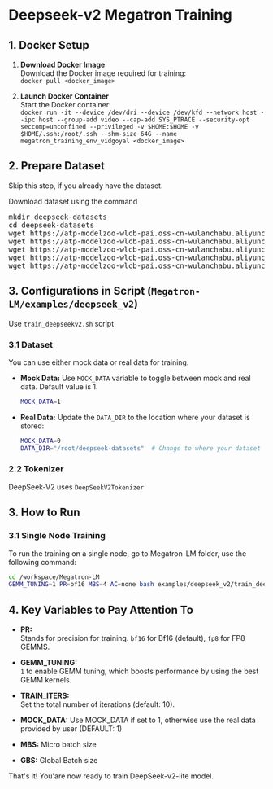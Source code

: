 # Deepseek-v2 Megatron Training

## 1. Docker Setup

1. **Download Docker Image**  
   Download the Docker image required for training:  
   `docker pull <docker_image>`

2. **Launch Docker Container**  
   Start the Docker container:  
   `docker run -it --device /dev/dri --device /dev/kfd --network host --ipc host --group-add video --cap-add SYS_PTRACE --security-opt seccomp=unconfined --privileged -v $HOME:$HOME -v  $HOME/.ssh:/root/.ssh --shm-size 64G --name megatron_training_env_vidgoyal <docker_image>`

## 2. Prepare Dataset
Skip this step, if you already have the dataset. 

Download dataset using the command
<pre>
mkdir deepseek-datasets
cd deepseek-datasets
wget https://atp-modelzoo-wlcb-pai.oss-cn-wulanchabu.aliyuncs.com/release/models/pai-megatron-patch/deepseek-datasets/SlimPajama.json
wget https://atp-modelzoo-wlcb-pai.oss-cn-wulanchabu.aliyuncs.com/release/models/pai-megatron-patch/deepseek-datasets/alpaca_zh-train.json
wget https://atp-modelzoo-wlcb-pai.oss-cn-wulanchabu.aliyuncs.com/release/models/pai-megatron-patch/deepseek-datasets/alpaca_zh-valid.json
wget https://atp-modelzoo-wlcb-pai.oss-cn-wulanchabu.aliyuncs.com/release/models/pai-megatron-patch/deepseek-datasets/mmap_deepseekv2_datasets_text_document.bin
wget https://atp-modelzoo-wlcb-pai.oss-cn-wulanchabu.aliyuncs.com/release/models/pai-megatron-patch/deepseek-datasets/mmap_deepseekv2_datasets_text_document.idx
</pre>

## 3. Configurations in Script (`Megatron-LM/examples/deepseek_v2`)
Use `train_deepseekv2.sh` script

### 3.1 Dataset
You can use either mock data or real data for training.

- **Mock Data:**
  Use `MOCK_DATA` variable to toggle between mock and real data. Default value is 1. 
  ```bash
  MOCK_DATA=1 
  ```
- **Real Data:**
  Update the `DATA_DIR` to the location where your dataset is stored:
  ```bash
  MOCK_DATA=0
  DATA_DIR="/root/deepseek-datasets"  # Change to where your dataset is stored
  ```
### 2.2 Tokenizer
DeepSeek-V2 uses `DeepSeekV2Tokenizer`

## 3. How to Run

### 3.1 Single Node Training
To run the training on a single node, go to Megatron-LM folder, use the following command:
```bash
cd /workspace/Megatron-LM
GEMM_TUNING=1 PR=bf16 MBS=4 AC=none bash examples/deepseek_v2/train_deepseekv2.sh
```

## 4. Key Variables to Pay Attention To

- **PR:**  
  Stands for precision for training. `bf16` for Bf16 (default), `fp8` for FP8 GEMMS.

- **GEMM_TUNING:**  
  `1` to enable GEMM tuning, which boosts performance by using the best GEMM kernels.

- **TRAIN_ITERS:**  
  Set the total number of iterations (default: 10).

- **MOCK_DATA:** 
  Use MOCK_DATA if set to 1, otherwise use the real data provided by user (DEFAULT: 1)

- **MBS:**
  Micro batch size

- **GBS:**
  Global Batch size

That's it! You'are now ready to train DeepSeek-v2-lite model.